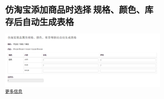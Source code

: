 # 仿淘宝添加商品时选择 规格、颜色、库存后自动生成表格
![image](https://github.com/A123asdo11/taobao_table/blob/master/images/taobao_table_pic.png)
[更多信息](http://www.xxdafa.com/inside)<br>
